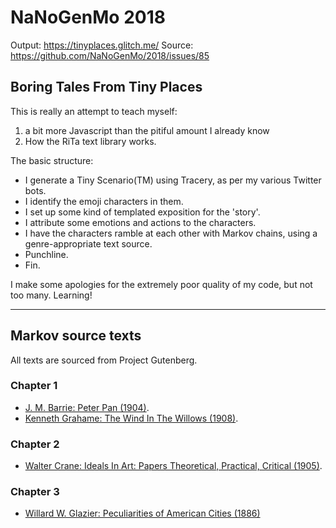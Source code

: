 NaNoGenMo 2018
=================

Output: https://tinyplaces.glitch.me/
Source: https://github.com/NaNoGenMo/2018/issues/85

Boring Tales From Tiny Places
--------------------------------

This is really an attempt to teach myself:

1) a bit more Javascript than the pitiful amount I already know
2) How the RiTa text library works. 

The basic structure:

* I generate a Tiny Scenario(TM) using Tracery, as per my various Twitter bots. 
* I identify the emoji characters in them. 
* I set up some kind of templated exposition for the 'story'.
* I attribute some emotions and actions to the characters. 
* I have the characters ramble at each other with Markov chains, using a genre-appropriate text source.
* Punchline. 
* Fin. 

I make some apologies for the extremely poor quality of my code, but not too many. Learning!


-----------------------


## Markov source texts

All texts are sourced from Project Gutenberg.

### Chapter 1

* [J. M. Barrie: Peter Pan (1904)](http://www.gutenberg.org/ebooks/16).
* [Kenneth Grahame: The Wind In The Willows (1908)](http://www.gutenberg.org/ebooks/289).


### Chapter 2

* [Walter Crane: Ideals In Art: Papers Theoretical, Practical, Critical (1905)](http://www.gutenberg.org/ebooks/57852).

### Chapter 3

* [Willard W. Glazier: Peculiarities of American Cities (1886)](http://www.gutenberg.org/ebooks/35575)
 